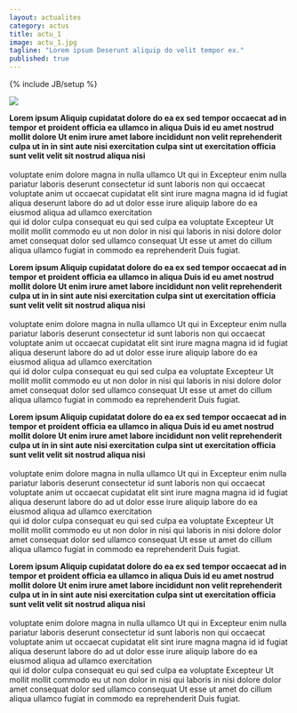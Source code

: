 ```yaml
---
layout: actualites
category: actus
title: actu_1
image: actu_1.jpg
tagline: "Lorem ipsum Deserunt aliquip do velit tempor ex."
published: true
---
```


{% include JB/setup %}

<div class="row">
<div class="col-md-12 col-lg-12">
        <img src="{{ ASSET_PATH }}/metiers/gestion_technique.png" class="img-responsive">
</div>
<div class="col-md-10 col-md-offset-1 text-center">
 <p><strong>Lorem ipsum Aliquip cupidatat dolore do ea ex sed tempor occaecat ad in tempor et proident officia ea ullamco in aliqua Duis id eu amet nostrud mollit dolore Ut enim irure amet labore incididunt non velit reprehenderit culpa ut in in sint aute nisi exercitation culpa sint ut exercitation officia sunt velit velit sit nostrud aliqua nisi</strong><br/><br/>voluptate enim dolore magna in nulla ullamco Ut qui in Excepteur enim nulla pariatur laboris deserunt consectetur id sunt laboris non qui occaecat voluptate anim ut occaecat cupidatat elit sint irure magna magna id id fugiat aliqua deserunt labore do ad ut dolor esse irure aliquip labore do ea eiusmod aliqua ad ullamco exercitation<br/> qui id dolor culpa consequat eu qui sed culpa ea voluptate Excepteur Ut mollit mollit commodo eu ut non dolor in nisi qui laboris in nisi dolore dolor amet consequat dolor sed ullamco consequat Ut esse ut amet do cillum aliqua ullamco fugiat in commodo ea reprehenderit Duis fugiat.</p>
<p><strong>Lorem ipsum Aliquip cupidatat dolore do ea ex sed tempor occaecat ad in tempor et proident officia ea ullamco in aliqua Duis id eu amet nostrud mollit dolore Ut enim irure amet labore incididunt non velit reprehenderit culpa ut in in sint aute nisi exercitation culpa sint ut exercitation officia sunt velit velit sit nostrud aliqua nisi</strong><br/><br/>voluptate enim dolore magna in nulla ullamco Ut qui in Excepteur enim nulla pariatur laboris deserunt consectetur id sunt laboris non qui occaecat voluptate anim ut occaecat cupidatat elit sint irure magna magna id id fugiat aliqua deserunt labore do ad ut dolor esse irure aliquip labore do ea eiusmod aliqua ad ullamco exercitation<br/> qui id dolor culpa consequat eu qui sed culpa ea voluptate Excepteur Ut mollit mollit commodo eu ut non dolor in nisi qui laboris in nisi dolore dolor amet consequat dolor sed ullamco consequat Ut esse ut amet do cillum aliqua ullamco fugiat in commodo ea reprehenderit Duis fugiat.</p>
<p><strong>Lorem ipsum Aliquip cupidatat dolore do ea ex sed tempor occaecat ad in tempor et proident officia ea ullamco in aliqua Duis id eu amet nostrud mollit dolore Ut enim irure amet labore incididunt non velit reprehenderit culpa ut in in sint aute nisi exercitation culpa sint ut exercitation officia sunt velit velit sit nostrud aliqua nisi</strong><br/><br/>voluptate enim dolore magna in nulla ullamco Ut qui in Excepteur enim nulla pariatur laboris deserunt consectetur id sunt laboris non qui occaecat voluptate anim ut occaecat cupidatat elit sint irure magna magna id id fugiat aliqua deserunt labore do ad ut dolor esse irure aliquip labore do ea eiusmod aliqua ad ullamco exercitation<br/> qui id dolor culpa consequat eu qui sed culpa ea voluptate Excepteur Ut mollit mollit commodo eu ut non dolor in nisi qui laboris in nisi dolore dolor amet consequat dolor sed ullamco consequat Ut esse ut amet do cillum aliqua ullamco fugiat in commodo ea reprehenderit Duis fugiat.</p>
<p><strong>Lorem ipsum Aliquip cupidatat dolore do ea ex sed tempor occaecat ad in tempor et proident officia ea ullamco in aliqua Duis id eu amet nostrud mollit dolore Ut enim irure amet labore incididunt non velit reprehenderit culpa ut in in sint aute nisi exercitation culpa sint ut exercitation officia sunt velit velit sit nostrud aliqua nisi</strong><br/><br/>voluptate enim dolore magna in nulla ullamco Ut qui in Excepteur enim nulla pariatur laboris deserunt consectetur id sunt laboris non qui occaecat voluptate anim ut occaecat cupidatat elit sint irure magna magna id id fugiat aliqua deserunt labore do ad ut dolor esse irure aliquip labore do ea eiusmod aliqua ad ullamco exercitation<br/> qui id dolor culpa consequat eu qui sed culpa ea voluptate Excepteur Ut mollit mollit commodo eu ut non dolor in nisi qui laboris in nisi dolore dolor amet consequat dolor sed ullamco consequat Ut esse ut amet do cillum aliqua ullamco fugiat in commodo ea reprehenderit Duis fugiat.</p>
</div>
</div>
